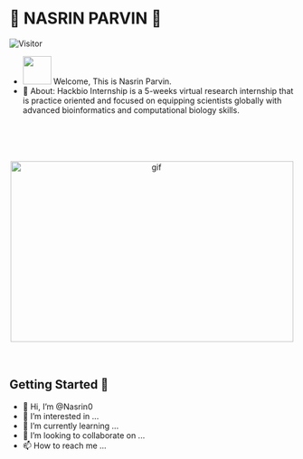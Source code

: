 # :stars: **NASRIN PARVIN** :stars:
![Visitor](https://visitor-badge.laobi.icu/badge?page_id=https://github.com/Rajarshi0/Rajarshi0.git)
- <img src="https://raw.githubusercontent.com/MartinHeinz/MartinHeinz/master/wave.gif" width="50px"> Welcome, This is Nasrin Parvin.
- 🌱 About: Hackbio Internship is a 5-weeks virtual research internship that is practice oriented and focused on equipping scientists globally with advanced bioinformatics and      computational biology skills.

<p align="center">
   <br>
   <br>
   <br>
   <br>
   <img align="center"  alt="gif" src="https://github.com/arsentieva/arsentieva/blob/main/code.gif?raw=true" width="500" height="320">
   <br>
   <br>
   <br>
</p>
    


## Getting Started :scroll:
- 👋 Hi, I’m @Nasrin0
- 👀 I’m interested in ...
- 🌱 I’m currently learning ...
- 💞️ I’m looking to collaborate on ... 
- 📫 How to reach me ...

<!---
Nasrin0/Nasrin0 is a ✨ special ✨ repository because its `README.md` (this file) appears on your GitHub profile.
You can click the Preview link to take a look at your changes.
--->
